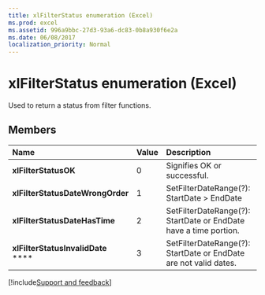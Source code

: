 ```yaml
---
title: xlFilterStatus enumeration (Excel)
ms.prod: excel
ms.assetid: 996a9bbc-27d3-93a6-dc83-0b8a930f6e2a
ms.date: 06/08/2017
localization_priority: Normal
---
```



# xlFilterStatus enumeration (Excel)

Used to return a status from filter functions.


## Members



|Name|Value|Description|
|:-----|:-----|:-----|
| **xlFilterStatusOK**|0|Signifies OK or successful.|
| **xlFilterStatusDateWrongOrder**|1|SetFilterDateRange(?): StartDate > EndDate|
| **xlFilterStatusDateHasTime**|2|SetFilterDateRange(?): StartDate or EndDate have a time portion.|
| **xlFilterStatusInvalidDate** ****|3|SetFilterDateRange(?): StartDate or EndDate are not valid dates.|

[!include[Support and feedback](~/includes/feedback-boilerplate.md)]